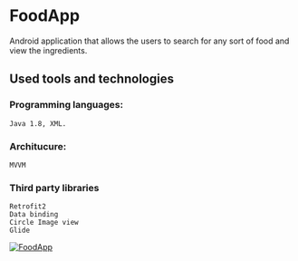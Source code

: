 # FoodApp
Android application that allows the users to search for any sort of food and view the ingredients.

## Used tools and technologies

### Programming languages: 
    Java 1.8, XML.
### Architucure: 
    MVVM
### Third party libraries
    Retrofit2
    Data binding
    Circle Image view
    Glide
  
[![FoodApp](https://user-images.githubusercontent.com/33812602/62813340-86f85700-bb0a-11e9-8433-f08fa0a2a214.gif)
](url)
  
